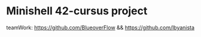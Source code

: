 # Minishell 42-cursus project
teamWork: https://github.com/BlueoverFlow && https://github.com/lbyanista
